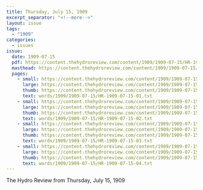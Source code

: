 ```yaml
---
title: Thursday, July 15, 1909
excerpt_separator: "<!--more-->"
layout: issue
tags:
  - "1909"
categories:
  - issues
issue:
  date: 1909-07-15
  pdf: https://content.thehydroreview.com/content/1909/1909-07-15/HR-1909-07-15.pdf
  masthead: https://content.thehydroreview.com/content/1909/1909-07-15/masthead/HR-1909-07-15.jpg
  pages:
    - small: https://content.thehydroreview.com/content/1909/1909-07-15/small/HR-1909-07-15-01.jpg
      large: https://content.thehydroreview.com/content/1909/1909-07-15/large/HR-1909-07-15-01.jpg
      thumb: https://content.thehydroreview.com/content/1909/1909-07-15/thumbnails/HR-1909-07-15-01.jpg
      text: words/1909/1909-07-15/HR-1909-07-15-01.txt
    - small: https://content.thehydroreview.com/content/1909/1909-07-15/small/HR-1909-07-15-02.jpg
      large: https://content.thehydroreview.com/content/1909/1909-07-15/large/HR-1909-07-15-02.jpg
      thumb: https://content.thehydroreview.com/content/1909/1909-07-15/thumbnails/HR-1909-07-15-02.jpg
      text: words/1909/1909-07-15/HR-1909-07-15-02.txt
    - small: https://content.thehydroreview.com/content/1909/1909-07-15/small/HR-1909-07-15-03.jpg
      large: https://content.thehydroreview.com/content/1909/1909-07-15/large/HR-1909-07-15-03.jpg
      thumb: https://content.thehydroreview.com/content/1909/1909-07-15/thumbnails/HR-1909-07-15-03.jpg
      text: words/1909/1909-07-15/HR-1909-07-15-03.txt
    - small: https://content.thehydroreview.com/content/1909/1909-07-15/small/HR-1909-07-15-04.jpg
      large: https://content.thehydroreview.com/content/1909/1909-07-15/large/HR-1909-07-15-04.jpg
      thumb: https://content.thehydroreview.com/content/1909/1909-07-15/thumbnails/HR-1909-07-15-04.jpg
      text: words/1909/1909-07-15/HR-1909-07-15-04.txt
---
```


The Hydro Review from Thursday, July 15, 1909

<!--more-->

